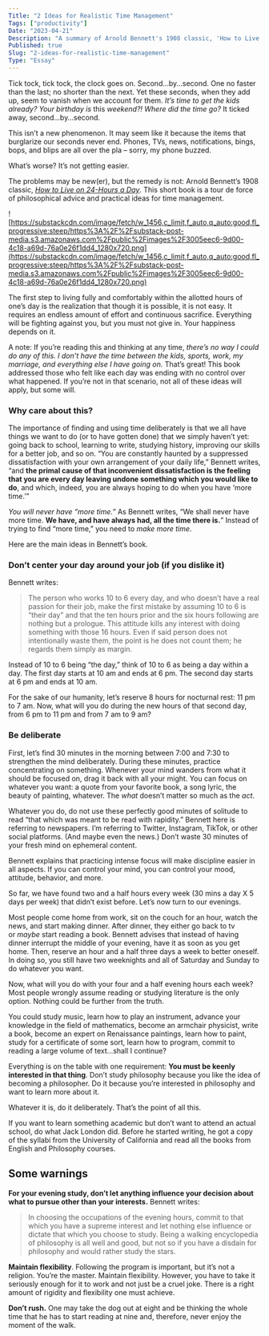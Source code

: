 ```yaml
---
Title: "2 Ideas for Realistic Time Management"
Tags: ["productivity"]
Date: "2023-04-21"
Description: "A summary of Arnold Bennett's 1908 classic, 'How to Live on 24-Hours a Day'"
Published: true
Slug: "2-ideas-for-realistic-time-management"
Type: "Essay"
---
```

Tick tock, tick tock, the clock goes on. Second…by…second. One no faster than the last; no shorter than the next. Yet these seconds, when they add up, seem to vanish when we account for them. *It’s time to get the kids already? Your birthday is* this *weekend?! Where did the time go?* It ticked away, second…by…second.

This isn’t a new phenomenon. It may seem like it because the items that burglarize our seconds never end. Phones, TVs, news, notifications, bings, bops, and blips are all over the pla – sorry, my phone buzzed.

What’s worse? It’s not getting easier.

The problems may be new(er), but the remedy is not: Arnold Bennett’s 1908 classic, *[How to Live on 24-Hours a Day](https://bookshop.org/p/books/how-to-live-on-24-hours-a-day-the-complete-original-edition-arnold-bennett/18888388?ean=9781250250674)*. This short book is a tour de force of philosophical advice and practical ideas for time management.

![https://substackcdn.com/image/fetch/w_1456,c_limit,f_auto,q_auto:good,fl_progressive:steep/https%3A%2F%2Fsubstack-post-media.s3.amazonaws.com%2Fpublic%2Fimages%2F3005eec6-9d00-4c18-a69d-76a0e26f1dd4_1280x720.png](https://substackcdn.com/image/fetch/w_1456,c_limit,f_auto,q_auto:good,fl_progressive:steep/https%3A%2F%2Fsubstack-post-media.s3.amazonaws.com%2Fpublic%2Fimages%2F3005eec6-9d00-4c18-a69d-76a0e26f1dd4_1280x720.png)

The first step to living fully and comfortably within the allotted hours of one’s day is the realization that though it is possible, it is not easy. It requires an endless amount of effort and continuous sacrifice. Everything will be fighting against you, but you must not give in. Your happiness depends on it.

A note: If you’re reading this and thinking at any time, *there’s no way I could do any of this. I don’t have the time between the kids, sports, work, my marriage, and everything else I have going on.* That’s great! This book addressed those who felt like each day was ending with no control over what happened. If you’re not in that scenario, not all of these ideas will apply, but some will.

### Why care about this?

The importance of finding and using time deliberately is that we all have things we want to do (or to have gotten done) that we simply haven’t yet: going back to school, learning to write, studying history, improving our skills for a better job, and so on. “You are constantly haunted by a suppressed dissatisfaction with your own arrangement of your daily life,” Bennett writes, “and **the primal cause of that inconvenient dissatisfaction is the feeling that you are every day leaving undone something which you would like to do**, and which, indeed, you are always hoping to do when you have ‘more time.’”

*You will never have “more time.”* As Bennett writes, “We shall never have more time. **We have, and have always had, all the time there is.**” Instead of trying to find “more time,” you need to *make more time*.

Here are the main ideas in Bennett’s book.

### **Don’t center your day around your job (if you dislike it)**

Bennett writes:

> The person who works 10 to 6 every day, and who doesn’t have a real passion for their job, make the first mistake by assuming 10 to 6 is “their day” and that the ten hours prior and the six hours following are nothing but a prologue. This attitude kills any interest with doing something with those 16 hours. Even if said person does not intentionally waste them, the point is he does not count them; he regards them simply as margin.
>

Instead of 10 to 6 being “the day,” think of 10 to 6 as being a day within a day. The first day starts at 10 am and ends at 6 pm. The second day starts at 6 pm and ends at 10 am.

For the sake of our humanity, let’s reserve 8 hours for nocturnal rest: 11 pm to 7 am. Now, what will you do during the new hours of that second day, from 6 pm to 11 pm and from 7 am to 9 am?

### **Be deliberate**

First, let’s find 30 minutes in the morning between 7:00 and 7:30 to strengthen the mind deliberately. During these minutes, practice concentrating on something. Whenever your mind wanders from what it should be focused on, drag it back with all your might. You can focus on whatever you want: a quote from your favorite book, a song lyric, the beauty of painting, whatever. The *what* doesn’t matter so much as the *act*.

Whatever you do, do not use these perfectly good minutes of solitude to read “that which was meant to be read with rapidity.” Bennett here is referring to newspapers. I’m referring to Twitter, Instagram, TikTok, or other social platforms. (And maybe even the news.) Don’t waste 30 minutes of your fresh mind on ephemeral content.

Bennett explains that practicing intense focus will make discipline easier in all aspects. If you can control your mind, you can control your mood, attitude, behavior, and more.

So far, we have found two and a half hours every week (30 mins a day X 5 days per week) that didn’t exist before. Let’s now turn to our evenings.

Most people come home from work, sit on the couch for an hour, watch the news, and start making dinner. After dinner, they either go back to tv or *maybe* start reading a book. Bennett advises that instead of having dinner interrupt the middle of your evening, have it as soon as you get home. Then, reserve an hour and a half three days a week to better oneself. In doing so, you still have two weeknights and all of Saturday and Sunday to do whatever you want.

Now, what will you do with your four and a half evening hours each week? Most people wrongly assume reading or studying literature is the only option. Nothing could be further from the truth.

You could study music, learn how to play an instrument, advance your knowledge in the field of mathematics, become an armchair physicist, write a book, become an expert on Renaissance paintings, learn how to paint, study for a certificate of some sort, learn how to program, commit to reading a large volume of text…shall I continue?

Everything is on the table with one requirement: **You must be keenly interested in that thing**. Don’t study philosophy because you like the idea of becoming a philosopher. Do it because you’re interested in philosophy and want to learn more about it.

Whatever it is, do it deliberately. That’s the point of all this.

If you want to learn something academic but don’t want to attend an actual school, do what Jack London did. Before he started writing, he got a copy of the syllabi from the University of California and read all the books from English and Philosophy courses.

## **Some warnings**

**For your evening study, don’t let anything influence your decision about what to pursue other than your interests.** Bennett writes:

> In choosing the occupations of the evening hours, commit to that which you have a supreme interest and let nothing else influence or dictate that which you choose to study. Being a walking encyclopedia of philosophy is all well and good, but not so if you have a disdain for philosophy and would rather study the stars.
>

**Maintain flexibility**. Following the program is important, but it’s not a religion. You’re the master. Maintain flexibility. However, you have to take it seriously enough for it to work and not just be a cruel joke. There is a right amount of rigidity and flexibility one must achieve.

**Don’t rush.** One may take the dog out at eight and be thinking the whole time that he has to start reading at nine and, therefore, never enjoy the moment of the walk.
